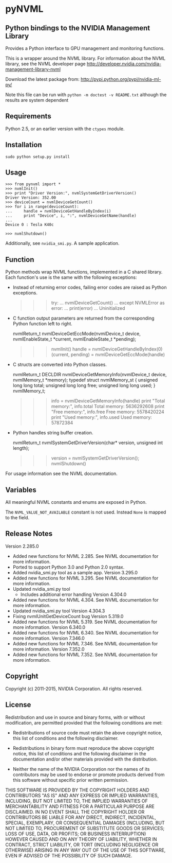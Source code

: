 pyNVML
======

Python bindings to the NVIDIA Management Library
------------------------------------------------

Provides a Python interface to GPU management and monitoring functions.

This is a wrapper around the NVML library.
For information about the NVML library, see the NVML developer page
http://developer.nvidia.com/nvidia-management-library-nvml

Download the latest package from:
http://pypi.python.org/pypi/nvidia-ml-py/

Note this file can be run with `python -m doctest -v README.txt`
although the results are system dependent

Requirements
------------
Python 2.5, or an earlier version with the `ctypes` module.


Installation
------------


    sudo python setup.py install


Usage
-----


    >>> from pynvml import *
    >>> nvmlInit()
    >>> print "Driver Version:", nvmlSystemGetDriverVersion()
    Driver Version: 352.00
    >>> deviceCount = nvmlDeviceGetCount()
    >>> for i in range(deviceCount):
    ...     handle = nvmlDeviceGetHandleByIndex(i)
    ...     print "Device", i, ":", nvmlDeviceGetName(handle)
    ... 
    Device 0 : Tesla K40c
    
    >>> nvmlShutdown()


Additionally, see `nvidia_smi.py`.  A sample application.


Function
---------
Python methods wrap NVML functions, implemented in a C shared library.
Each function's use is the same with the following exceptions:

- Instead of returning error codes, failing error codes are raised as 
  Python exceptions.


    >>> try:
    ...     nvmlDeviceGetCount()
    ... except NVMLError as error:
    ...     print(error)
    ... 
    Uninitialized


- C function output parameters are returned from the corresponding
  Python function left to right.

    
    nvmlReturn_t nvmlDeviceGetEccMode(nvmlDevice_t device,
                                      nvmlEnableState_t *current,
                                      nvmlEnableState_t *pending);

    >>> nvmlInit()
    >>> handle = nvmlDeviceGetHandleByIndex(0)
    >>> (current, pending) = nvmlDeviceGetEccMode(handle)

- C structs are converted into Python classes.

    
    nvmlReturn_t DECLDIR nvmlDeviceGetMemoryInfo(nvmlDevice_t device,
                                                 nvmlMemory_t *memory);
    typedef struct nvmlMemory_st {
        unsigned long long total;
        unsigned long long free;
        unsigned long long used;
    } nvmlMemory_t;

    >>> info = nvmlDeviceGetMemoryInfo(handle)
    >>> print "Total memory:", info.total
    Total memory: 5636292608
    >>> print "Free memory:", info.free
    Free memory: 5578420224
    >>> print "Used memory:", info.used
    Used memory: 57872384

- Python handles string buffer creation.

    
    nvmlReturn_t nvmlSystemGetDriverVersion(char* version,
                                            unsigned int length);

    >>> version = nvmlSystemGetDriverVersion();
    >>> nvmlShutdown()

For usage information see the NVML documentation.


Variables
---------
All meaningful NVML constants and enums are exposed in Python.

The `NVML_VALUE_NOT_AVAILABLE` constant is not used.  Instead `None` is mapped to the field.


Release Notes
-------------
Version 2.285.0
- Added new functions for NVML 2.285.  See NVML documentation for more information.
- Ported to support Python 3.0 and Python 2.0 syntax.
- Added nvidia_smi.py tool as a sample app.
Version 3.295.0
- Added new functions for NVML 3.295.  See NVML documentation for more information.
- Updated nvidia_smi.py tool
  - Includes additional error handling
Version 4.304.0
- Added new functions for NVML 4.304.  See NVML documentation for more information.
- Updated nvidia_smi.py tool
Version 4.304.3
- Fixing nvmlUnitGetDeviceCount bug
Version 5.319.0
- Added new functions for NVML 5.319.  See NVML documentation for more information.
Version 6.340.0
- Added new functions for NVML 6.340.  See NVML documentation for more information.
Version 7.346.0
- Added new functions for NVML 7.346.  See NVML documentation for more information.
Version 7.352.0
- Added new functions for NVML 7.352.  See NVML documentation for more information.

Copyright
---------
Copyright (c) 2011-2015, NVIDIA Corporation.  All rights reserved.


License
-------
Redistribution and use in source and binary forms, with or without modification, are permitted provided that the following conditions are met:

- Redistributions of source code must retain the above copyright notice, this list of conditions and the following disclaimer.

- Redistributions in binary form must reproduce the above copyright notice, this list of conditions and the following disclaimer in the documentation and/or other materials provided with the distribution.

- Neither the name of the NVIDIA Corporation nor the names of its contributors may be used to endorse or promote products derived from this software without specific prior written permission.

THIS SOFTWARE IS PROVIDED BY THE COPYRIGHT HOLDERS AND CONTRIBUTORS "AS IS" AND ANY EXPRESS OR IMPLIED WARRANTIES, INCLUDING, BUT NOT LIMITED TO, THE IMPLIED WARRANTIES OF MERCHANTABILITY AND FITNESS FOR A PARTICULAR PURPOSE ARE DISCLAIMED. IN NO EVENT SHALL THE COPYRIGHT HOLDER OR CONTRIBUTORS BE LIABLE FOR ANY DIRECT, INDIRECT, INCIDENTAL, SPECIAL, EXEMPLARY, OR CONSEQUENTIAL DAMAGES (INCLUDING, BUT NOT LIMITED TO, PROCUREMENT OF SUBSTITUTE GOODS OR SERVICES; LOSS OF USE, DATA, OR PROFITS; OR BUSINESS INTERRUPTION) HOWEVER CAUSED AND ON ANY THEORY OF LIABILITY, WHETHER IN CONTRACT, STRICT LIABILITY, OR TORT (INCLUDING NEGLIGENCE OR OTHERWISE) ARISING IN ANY WAY OUT OF THE USE OF THIS SOFTWARE, EVEN IF ADVISED OF THE POSSIBILITY OF SUCH DAMAGE.
